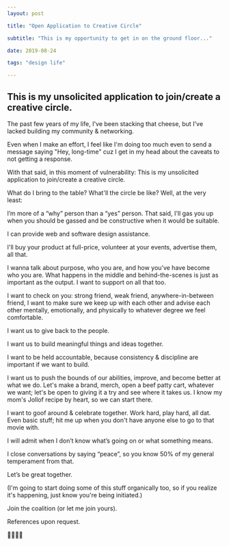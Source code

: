 ```yaml
---
layout: post

title: "Open Application to Creative Circle"

subtitle: "This is my opportunity to get in on the ground floor..."

date: 2019-08-24

tags: "design life"

---
```


## This is my unsolicited application to join/create a creative circle.

The past few years of my life, I've been stacking that cheese, but I've lacked building my community & networking.

Even when I make an effort, I feel like I'm doing too much even to send a message saying "Hey, long-time" cuz I get in my head about the caveats to not getting a response.

With that said, in this moment of vulnerability: This is my unsolicited application to join/create a creative circle. 

What do I bring to the table? What'll the circle be like? Well, at the very least:

I’m more of a “why” person than a “yes” person. That said, I'll gas you up when you should be gassed and be constructive when it would be suitable.

I can provide web and software design assistance.

I'll buy your product at full-price, volunteer at your events, advertise them, all that.

I wanna talk about purpose, who you are, and how you’ve have become who you are. What happens in the middle and behind-the-scenes is just as important as the output. I want to support on all that too.

I want to check on you: strong friend, weak friend, anywhere-in-between friend, I want to make sure we keep up with each other and advise each other mentally, emotionally, and physically to whatever degree we feel comfortable.

I want us to give back to the people.

I want us to build meaningful things and ideas together.

I want to be held accountable, because consistency & discipline are important if we want to build.

I want us to push the bounds of our abilities, improve, and become better at what we do. Let's make a brand, merch, open a beef patty cart, whatever we want; let's be open to giving it a try and see where it takes us. I know my mom's Jollof recipe by heart, so we can start there.

I want to goof around & celebrate together. Work hard, play hard, all dat. Even basic stuff; hit me up when you don't have anyone else to go to that movie with.

I will admit when I don’t know what’s going on or what something means.

I close conversations by saying “peace”, so you know 50% of my general temperament from that.

Let’s be great together. 

(I'm going to start doing some of this stuff organically too, so if you realize it's happening, just know you're being initiated.)

Join the coalition (or let me join yours).

References upon request.

👍🏿✌🏿